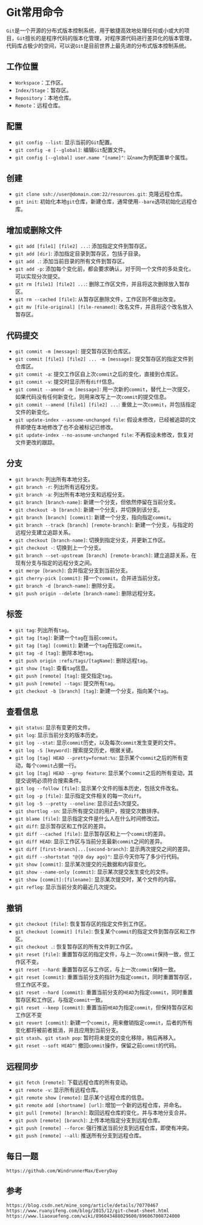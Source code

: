 # Git常用命令
`Git`是一个开源的分布式版本控制系统，用于敏捷高效地处理任何或小或大的项目，`Git`擅长的是程序代码的版本化管理，对程序源代码进行差异化的版本管理，代码库占极少的空间，可以说`Git`是目前世界上最先进的分布式版本控制系统。

## 工作位置
* `Workspace`：工作区。
* `Index/Stage`：暂存区。
* `Repository`：本地仓库。
* `Remote`：远程仓库。

## 配置
* `git config --list`: 显示当前的`Git`配置。
* `git config -e [--global]`: 编辑`Git`配置文件。
* `git config [--global] user.name "[name]"`: 以`name`为例配置单个属性。

## 创建
* `git clone ssh://user@domain.com:22/resources.git`: 克隆远程仓库。
* `git init`: 初始化本地`git`仓库，新建仓库，通常使用`--bare`选项初始化远程仓库。

## 增加或删除文件
* `git add [file1] [file2] ...`: 添加指定文件到暂存区。
* `git add [dir]`: 添加指定目录到暂存区，包括子目录。
* `git add .`: 添加当前目录的所有文件到暂存区。
* `git add -p`: 添加每个变化前，都会要求确认，对于同一个文件的多处变化，可以实现分次提交。
* `git rm [file1] [file2] ...`: 删除工作区文件，并且将这次删除放入暂存区。
* `git rm --cached [file]`: 从暂存区删除文件，工作区则不做出改变。
* `git mv [file-original] [file-renamed]`: 改名文件，并且将这个改名放入暂存区。

## 代码提交
* `git commit -m [message]`: 提交暂存区到仓库区。
* `git commit [file1] [file2] ... -m [message]`: 提交暂存区的指定文件到仓库区。
* `git commit -a`: 提交工作区自上次`commit`之后的变化，直接到仓库区。
* `git commit -v`: 提交时显示所有`diff`信息。
* `git commit --amend -m [message]`: 用一次新的`commit`，替代上一次提交，如果代码没有任何新变化，则用来改写上一次`commit`的提交信息。
* `git commit --amend [file1] [file2] ...`: 重做上一次`commit`，并包括指定文件的新变化。
* `git update-index --assume-unchanged file`: 假设未修改，已经被追踪的文件即使在本地修改了也不会被标记已修改。
* `git update-index --no-assume-unchanged file`: 不再假设未修改，恢复对文件更改的跟踪。

## 分支
* `git branch`: 列出所有本地分支。
* `git branch -r`: 列出所有远程分支。
* `git branch -a`: 列出所有本地分支和远程分支。
* `git branch [branch-name]`: 新建一个分支，但依然停留在当前分支。
* `git checkout -b [branch]`: 新建一个分支，并切换到该分支。
* `git branch [branch] [commit]`: 新建一个分支，指向指定`commit`。
* `git branch --track [branch] [remote-branch]`: 新建一个分支，与指定的远程分支建立追踪关系。
* `git checkout [branch-name]`: 切换到指定分支，并更新工作区。
* `git checkout -`: 切换到上一个分支。
* `git branch --set-upstream [branch] [remote-branch]`: 建立追踪关系，在现有分支与指定的远程分支之间。
* `git merge [branch]`: 合并指定分支到当前分支。
* `git cherry-pick [commit]`: 择一个`commit`，合并进当前分支。
* `git branch -d [branch-name]`: 删除分支。
* `git push origin --delete [branch-name]`: 删除远程分支。

## 标签
* `git tag`: 列出所有`tag`。
* `git tag [tag]`: 新建一个`tag`在当前`commit`。
* `git tag [tag] [commit]`: 新建一个`tag`在指定`commit`。
* `git tag -d [tag]`: 删除本地`tag`。
* `git push origin :refs/tags/[tagName]`: 删除远程`tag`。
* `git show [tag]`: 查看`tag`信息。
* `git push [remote] [tag]`: 提交指定`tag`。
* `git push [remote] --tags`: 提交所有`tag`。
* `git checkout -b [branch] [tag]`: 新建一个分支，指向某个`tag`。

## 查看信息
* `git status`: 显示有变更的文件。
* `git log`: 显示当前分支的版本历史。
* `git log --stat`: 显示`commit`历史，以及每次`commit`发生变更的文件。
* `git log -S [keyword]`: 搜索提交历史，根据关键。
* `git log [tag] HEAD --pretty=format:%s`: 显示某个`commit`之后的所有变动，每个`commit`占据一行。
* `git log [tag] HEAD --grep feature`: 显示某个`commit`之后的所有变动，其提交说明必须符合搜索条件。
* `git log --follow [file]`: 显示某个文件的版本历史，包括文件改名。
* `git log -p [file]`: 显示指定文件相关的每一次`diff`。
* `git log -5 --pretty --oneline`: 显示过去`5`次提交。
* `git shortlog -sn`: 显示所有提交过的用户，按提交次数排序。
* `git blame [file]`: 显示指定文件是什么人在什么时间修改过。
* `git diff`: 显示暂存区和工作区的差异。
* `git diff --cached [file]`: 显示暂存区和上一个`commit`的差异。
* `git diff HEAD`: 显示工作区与当前分支最新`commit`之间的差异。
* `git diff [first-branch]...[second-branch]`: 显示两次提交之间的差异。
* `git diff --shortstat "@{0 day ago}"`: 显示今天你写了多少行代码。
* `git show [commit]`: 显示某次提交的元数据和内容变化。
* `git show --name-only [commit]`: 显示某次提交发生变化的文件。
* `git show [commit]:[filename]`: 显示某次提交时，某个文件的内容。
* `git reflog`: 显示当前分支的最近几次提交。

## 撤销
* `git checkout [file]`: 恢复暂存区的指定文件到工作区。
* `git checkout [commit] [file]`: 恢复某个`commit`的指定文件到暂存区和工作区。
* `git checkout .`: 恢复暂存区的所有文件到工作区。
* `git reset [file]`: 重置暂存区的指定文件，与上一次`commit`保持一致，但工作区不变。
* `git reset --hard`: 重置暂存区与工作区，与上一次`commit`保持一致。
* `git reset [commit]`: 重置当前分支的指针为指定`commit`，同时重置暂存区，但工作区不变。
* `git reset --hard [commit]`: 重置当前分支的`HEAD`为指定`commit`，同时重置暂存区和工作区，与指定`commit`一致。
* `git reset --keep [commit]`: 重置当前`HEAD`为指定`commit`，但保持暂存区和工作区不变
* `git revert [commit]`: 新建一个`commit`，用来撤销指定`commit`，后者的所有变化都将被前者抵消，并且应用到当前分支。
* `git stash`、`git stash pop`: 暂时将未提交的变化移除，稍后再移入。
* `git reset --soft HEAD^`: 撤回`commit`操作，保留之前`commit`的代码。

## 远程同步
* `git fetch [remote]`: 下载远程仓库的所有变动。
* `git remote -v`: 显示所有远程仓库。
* `git remote show [remote]`: 显示某个远程仓库的信息。
* `git remote add [shortname] [url]`: 增加一个新的远程仓库，并命名。
* `git pull [remote] [branch]`: 取回远程仓库的变化，并与本地分支合并。
* `git push [remote] [branch]`: 上传本地指定分支到远程仓库。
* `git push [remote] --force`: 强行推送当前分支到远程仓库，即使有冲突。
* `git push [remote] --all`: 推送所有分支到远程仓库。

## 每日一题

```
https://github.com/WindrunnerMax/EveryDay
```

## 参考

```
https://blog.csdn.net/mine_song/article/details/70770467
https://www.ruanyifeng.com/blog/2015/12/git-cheat-sheet.html
https://www.liaoxuefeng.com/wiki/896043488029600/896067008724000
```

